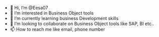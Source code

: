 - 👋 Hi, I’m @Eesa07
- 👀 I’m interested in Business Object tools
- 🌱 I’m currently learning business Development skills
- 💞️ I’m looking to collaborate on Business Object tools like SAP, BI etc.. 
- 📫 How to reach me like email, phone number

<!---
Eesa07/Eesa07 is a ✨ special ✨ repository because its `README.md` (this file) appears on your GitHub profile.
You can click the Preview link to take a look at your changes.
--->

